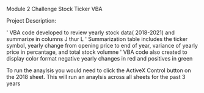 Module 2 Challenge Stock Ticker VBA

Project Description:

' VBA code developed to review yearly stock data( 2018-2021) and summarize in columns J thur L 
' Summarization table includes the ticker symbol, yearly change from opening price to end of year, variance of yearly price in percantage, and total stock volumne
' VBA code also created to display color format negative yearly changes in red and positives in green

To run the anaylsis you would need to click the ActiveX Control button on the 2018 sheet. This will run an anaylsis across all sheets for the past 3 years
